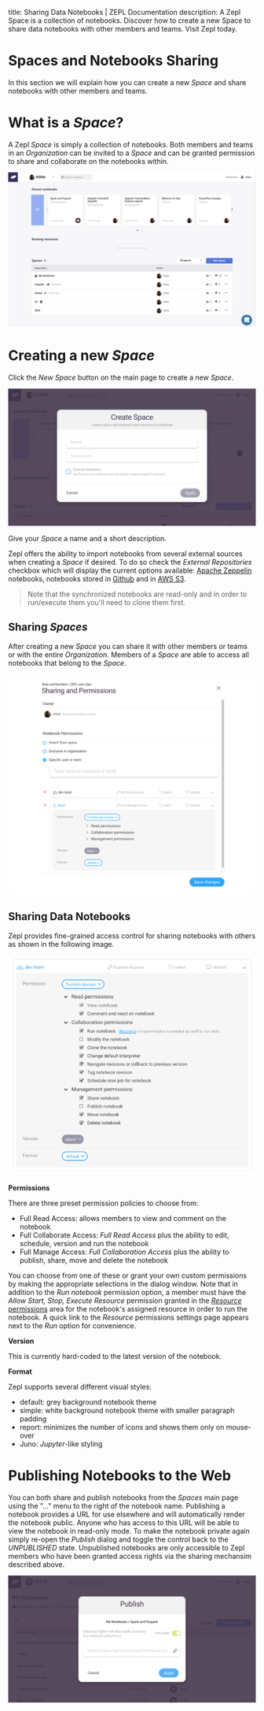 title: Sharing Data Notebooks | ZEPL Documentation
description: A Zepl Space is a collection of notebooks. Discover how to create a new Space to share data notebooks with other members and teams. Visit Zepl today. 
# Spaces and Notebooks Sharing

In this section we will explain how you can create a new *Space* and share notebooks with other members and teams.

# What is a *Space*?

A Zepl *Space* is simply a collection of notebooks. Both members and teams in an *Organization* can be invited to a *Space* and can be granted permission to share and collaborate on the notebooks within.

<img src="../../img/shared_main.png" class="image-box img-100"/>

# Creating a new *Space*
Click the *New Space* button on the main page to create a new *Space*.

<img src="../../img/create_new_space.png" class="image-box img-100"/>

Give your *Space* a name and a short description.

Zepl offers the ability to import notebooks from several external sources when creating a *Space* if desired. To do so check the *External Repositories* checkbox which will display the current options available: [Apache Zeppelin](../zeppelin_integration) notebooks, notebooks stored in [Github](../github_integration) and in [AWS S3](../s3_integration).

> Note that the synchronized notebooks are read-only and in order to run/execute them you'll need to clone them first.

## Sharing *Spaces*
After creating a new *Space* you can share it with other members or teams or with the entire *Organization*. Members of a *Space* are able to access all notebooks that belong to the *Space*.

<img src="../../img/sharing_overlay.png" class="image-box img-100" />
<br />

## Sharing Data Notebooks
Zepl provides fine-grained access control for sharing notebooks with others as shown in the following image.

<img src="../../img/sharing_option.png" class="image-box img-70" />
<br />

**Permissions**

There are three preset permission policies to choose from:
* Full Read Access: allows members to view and comment on the notebook
* Full Collaborate Access: *Full Read Access* plus the ability to edit, schedule, version and run the notebook
* Full Manage Access: *Full Collaboration Access* plus the ability to publish, share, move and delete the notebook
  
You can choose from one of these or grant your own custom permissions by making the appropriate selections in the dialog window. Note that in addition to the *Run notebook* permission option, a member must have the *Allow Start, Stop, Execute Resource* permission granted in the [*Resource* permissions](../resource_mgmt/#permissions-for-resources) area for the notebook's assigned resource in order to run the notebook. A quick link to the *Resource* permissions settings page appears next to the *Run* option for convenience.

**Version**

This is currently hard-coded to the latest version of the notebook.

**Format**

Zepl supports several different visual styles:

* default: grey background notebook theme
* simple: white background notebook theme with smaller paragraph padding
* report: minimizes the number of icons and shows them only on mouse-over
* Juno: *Jupyter*-like styling

# Publishing Notebooks to the Web
You can both share and publish notebooks from the *Spaces* main page using the "..." menu to the right of the notebook name. Publishing a notebook provides a URL for use elsewhere and will automatically render the notebook public. Anyone who has access to this URL will be able to view the notebook in read-only mode. To make the notebook private again simply re-open the *Publish* dialog and toggle the control back to the *UNPUBLISHED* state. Unpublished notebooks are only accessible to Zepl members who have been granted access rights via the sharing mechansim described above.

<img src="../../img/publish_dialog.png" class="image-box img-100"/>

